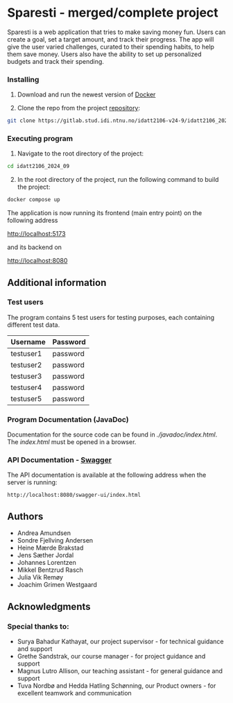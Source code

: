 # Sparesti - merged/complete project

Sparesti is a web application that tries to make saving money fun. Users can create a goal, set a target amount, and track their progress.
The app will give the user varied challenges, curated to their spending habits, to help them save money.
Users also have the ability to set up personalized budgets and track their spending.


### Installing

1. Download and run the newest version of [Docker](https://www.docker.com/products/docker-desktop)

2. Clone the repo from the project [repository](https://gitlab.stud.idi.ntnu.no/idatt2106-v24-9/idatt2106_2024_09.git):
```sh
git clone https://gitlab.stud.idi.ntnu.no/idatt2106-v24-9/idatt2106_2024_09.git
```

### Executing program

1. Navigate to the root directory of the project:
```sh
cd idatt2106_2024_09
```
2. In the root directory of the project, run the following command to build the project:
```sh
docker compose up
```

The application is now running its frontend (main entry point) on the following address

[http://localhost:5173](http://localhost:5173/)

and its backend on 

[http://localhost:8080](http://localhost:8080/)


## Additional information

### Test users

The program contains 5 test users for testing purposes, each containing different test data.


| Username   | Password  |
|------------|-----------|
| testuser1  | password  |
| testuser2  | password  |
| testuser3  | password  |
| testuser4  | password  |
| testuser5  | password  |


### Program Documentation (JavaDoc)

Documentation for the source code can be found in *./javadoc/index.html*. The *index.html* must be opened in a browser.

### API Documentation - [Swagger](http://localhost:8080/swagger-ui/index.html)

The API documentation is available at the following address when the server is running:
```
http://localhost:8080/swagger-ui/index.html
```

## Authors

* Andrea Amundsen
* Sondre Fjellving Andersen
* Heine Mærde Brakstad
* Jens Sæther Jordal
* Johannes Lorentzen
* Mikkel Bentzrud Rasch
* Julia Vik Remøy
* Joachim Grimen Westgaard


## Acknowledgments

### Special thanks to:

* Surya Bahadur Kathayat, our project supervisor - for technical guidance and support
* Grethe Sandstrak, our course manager - for project guidance and support
* Magnus Lutro Allison, our teaching assistant - for general guidance and support
* Tuva Nordbø and Hedda Hatling Schønning, our Product owners - for excellent teamwork and communication
